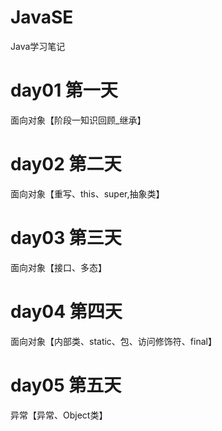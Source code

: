 # JavaSE

Java学习笔记

# day01 第一天

面向对象【阶段一知识回顾_继承】

# day02 第二天

面向对象【重写、this、super,抽象类】

# day03 第三天

面向对象【接口、多态】

# day04 第四天

面向对象【内部类、static、包、访问修饰符、final】

# day05 第五天

异常【异常、Object类】
